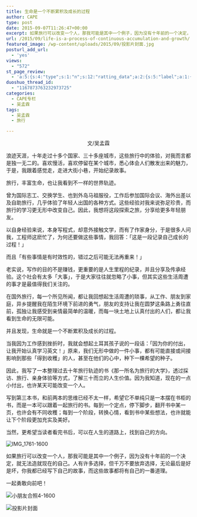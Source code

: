 ```yaml
---
title: 生命是一个不断累积及成长的过程
author: CAPE
type: post
date: 2015-09-07T11:26:47+00:00
excerpt: 如果旅行可以改变一个人，那我可能是其中一个例子，因为没有十年前的一个决定，就无法造就现在的自己。人有许多选择，但千万不要放弃选择，无论最后是好是坏，你我都已经写下自己的故事，而这些故事都将有自己的一番道理。
url: /2015/09/life-is-a-process-of-continuous-accumulation-and-growth/
featured_image: /wp-content/uploads/2015/09/投影片封面.jpg
posturl_add_url:
  - 'yes'
views:
  - "572"
st_page_review:
  - 'a:5:{s:4:"type";s:1:"n";s:12:"ratting_data";a:2:{s:5:"label";a:1:{i:0;s:0:"";}s:5:"score";a:1:{i:0;s:1:"0";}}s:7:"postion";s:2:"tl";s:5:"title";s:0:"";s:11:"score_label";s:0:"";}'
duoshuo_thread_id:
  - "1167873763232973725"
categories:
  - CAPE专栏
  - 吴孟霖
tags:
  - 吴孟霖
  - 旅行

---
```

<p style="text-align: center;">
  文/吴孟霖
</p>

浪迹天涯，十年走过十多个国家、三十多座城市，这些旅行中的体验，对我而言都是独一无二的。喜欢慢活，喜欢停留在某个城市，悉心体会人们散发出来的魅力，于是，我跟着感觉走，走进大街小巷，开始纪录故事。

旅行，丰富生命，也让我看到不一样的世界轨迹。

曾为国际志工、交换学生、也到外岛马祖服役，工作后参加国际会议、海外出差以及自助旅行，几乎体验了年轻人出国的各种方式。这些经验对我来说弥足珍贵，而旅行的学习更无形中改变自己。因此，我想将这段探索之旅，分享给更多年轻朋友。

以自身经验来说，本身写程式，却意外接触文学，而有了作家身分，于是很多人问我，工程师这麽忙了，为何还要做这些事情，我回答：「这是一段记录自己成长的过程！」

而且「有些事情是有时效性的，错过之后可能无法再重来！」

老实说，写作的目的不是赚钱，更重要的是人生里程的纪录，并且分享及传承经验。这个社会有太多「大事」，于是大家往往就忽略了小事，但其实这些生活周遭的事才是最值得我们关注的。

在国外旅行，每一个所见所闻，都让我回想起生活周遭的琐事，从工作、朋友到家庭，异乡提醒我在陌生环境下前进的勇气，朋友的支持让我在圆梦这条路上勇往直前，孤独让我感受到亲情最简单的温暖，而每一块土地上认真付出的人们，都让我看到生命的无限可能。

并且发现，生命就是一个不断累积及成长的过程。

当我因为工作感到挫折时，我就会想起土耳其孩子说的一段话：「因为你的付出，让我开始认真学习英文！」原来，我们无形中做的一件小事，都有可能直接或间接影响到那些「得到收穫」的人，甚至在他们的心中，种下一棵希望的种子。

因此，我写了一本整理过去十年旅行轨迹的书《那一所名为旅行的大学》，透过採访、旅行、亲身体验等方式，了解三十而立的人生价值。因为我知道，现在的一点小付出，也许某天可能改变一个人。

写到第三本书，和前两本的思维已经不太一样，希望它不单纯只是一本摆在书柜的书，而是一本可以跟着一起旅行的书。每到一个定点，停下脚步，翻开书中某一页，也许会有不同收穫；每到一个阶段，转换心情，看到书中某些想法，也许就能让下个阶段更加充实及美好。

当然，更希望当读者看完书后，可以在人生的道路上，找到自己的方向。

![IMG_1761-1600][1] 

如果旅行可以改变一个人，那我可能是其中一个例子，因为没有十年前的一个决定，就无法造就现在的自己。人有许多选择，但千万不要放弃选择，无论最后是好是坏，你我都已经写下自己的故事，而这些故事都将有自己的一番道理。

一起勇敢向前吧！

![小朋友合照4-1600][2] 

![投影片封面][3]

 [1]: http://pic.yupoo.com/chenluaihr_v/EW5JRPwW/medium.jpg
 [2]: http://pic.yupoo.com/chenluaihr_v/EW5JQKdw/medium.jpg
 [3]: http://pic.yupoo.com/chenluaihr_v/EW5JQeQP/medium.jpg